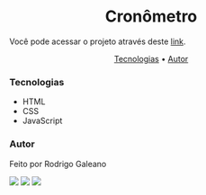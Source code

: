 <h1 align="center">Cronômetro</h1>

Você pode acessar o projeto através deste <a href="https://rodrigogaleano-cronometro.vercel.app/" target="_blank">link</a>.

<p align="center">
 <a href="#tecnologias">Tecnologias</a> •
 <a href="#autor">Autor</a>
</p>

### Tecnologias

<ul>
  <li>HTML</li>
  <li>CSS</li>
  <li>JavaScript</li>
</ul>

### Autor

Feito por Rodrigo Galeano

<a href="https://instagram.com/rodrigo1galeano" target="_blank"><img src="https://img.shields.io/badge/Instagram-E4405F?style=for-the-badge&logo=instagram&logoColor=white" target="_blank"></a>
<a href = "mailto:rodrigo1galeano@gmail.com"><img src="https://img.shields.io/badge/Gmail-D14836?style=for-the-badge&logo=gmail&logoColor=white" target="_blank"></a>
<a href="https://www.linkedin.com/in/rodrigogaleano/" target="_blank"><img src="https://img.shields.io/badge/LinkedIn-0077B5?style=for-the-badge&logo=linkedin&logoColor=white" target="_blank"></a> 
